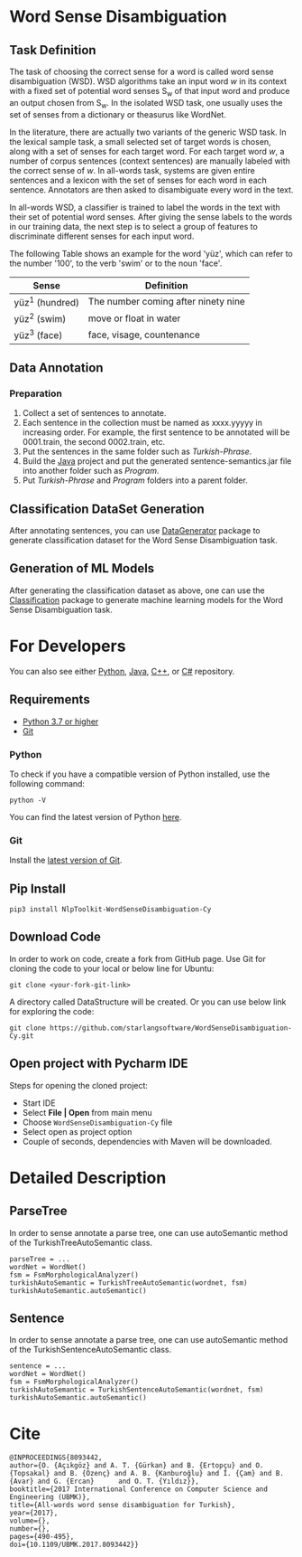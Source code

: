 # Word Sense Disambiguation

## Task Definition

The task of choosing the correct sense for a word is called word sense disambiguation (WSD). WSD algorithms take an input word *w* in its context with a fixed set of potential word senses S<sub>w</sub> of that input word and produce an output chosen from S<sub>w</sub>. In the isolated WSD task, one usually uses the set of senses from a dictionary or theasurus like WordNet. 

In the literature, there are actually two variants of the generic WSD task. In the lexical sample task, a small selected set of target words is chosen, along with a set of senses for each target word. For each target word *w*, a number of corpus sentences (context sentences) are manually labeled with the correct sense of *w*. In all-words task, systems are given entire sentences and a lexicon with the set of senses for each word in each sentence. Annotators are then asked to disambiguate every word in the text.

In all-words WSD, a classifier is trained to label the words in the text with their set of potential word senses. After giving the sense labels to the words in our training data, the next step is to select a group of features to discriminate different senses for each input word.

The following Table shows an example for the word 'yüz', which can refer to the number '100', to the verb 'swim' or to the noun 'face'.

|Sense|Definition|
|---|---|
|yüz<sup>1</sup> (hundred)|The number coming after ninety nine|
|yüz<sup>2</sup> (swim)|move or float in water|
|yüz<sup>3</sup> (face)|face, visage, countenance|

## Data Annotation

### Preparation

1. Collect a set of sentences to annotate. 
2. Each sentence in the collection must be named as xxxx.yyyyy in increasing order. For example, the first sentence to be annotated will be 0001.train, the second 0002.train, etc.
3. Put the sentences in the same folder such as *Turkish-Phrase*.
4. Build the [Java](https://github.com/starlangsoftware/WordSenseDisambiguation) project and put the generated sentence-semantics.jar file into another folder such as *Program*.
5. Put *Turkish-Phrase* and *Program* folders into a parent folder.

## Classification DataSet Generation

After annotating sentences, you can use [DataGenerator](https://github.com/starlangsoftware/DataGenerator-Cy) package to generate classification dataset for the Word Sense Disambiguation task.

## Generation of ML Models

After generating the classification dataset as above, one can use the [Classification](https://github.com/starlangsoftware/Classification-Cy) package to generate machine learning models for the Word Sense Disambiguation task.

For Developers
============
You can also see either [Python](https://github.com/starlangsoftware/WordSenseDisambiguation-Py), [Java](https://github.com/starlangsoftware/WordSenseDisambiguation),
[C++](https://github.com/starlangsoftware/WordSenseDisambiguation-CPP), or [C#](https://github.com/starlangsoftware/WordSenseDisambiguation-CS) repository.

## Requirements

* [Python 3.7 or higher](#python)
* [Git](#git)

### Python 

To check if you have a compatible version of Python installed, use the following command:

    python -V
    
You can find the latest version of Python [here](https://www.python.org/downloads/).

### Git

Install the [latest version of Git](https://git-scm.com/book/en/v2/Getting-Started-Installing-Git).

## Pip Install

	pip3 install NlpToolkit-WordSenseDisambiguation-Cy
	
## Download Code

In order to work on code, create a fork from GitHub page. 
Use Git for cloning the code to your local or below line for Ubuntu:

	git clone <your-fork-git-link>

A directory called DataStructure will be created. Or you can use below link for exploring the code:

	git clone https://github.com/starlangsoftware/WordSenseDisambiguation-Cy.git

## Open project with Pycharm IDE

Steps for opening the cloned project:

* Start IDE
* Select **File | Open** from main menu
* Choose `WordSenseDisambiguation-Cy` file
* Select open as project option
* Couple of seconds, dependencies with Maven will be downloaded. 

Detailed Description
============

## ParseTree

In order to sense annotate a parse tree, one can use autoSemantic method of the TurkishTreeAutoSemantic class.

	parseTree = ...
	wordNet = WordNet()
	fsm = FsmMorphologicalAnalyzer()
	turkishAutoSemantic = TurkishTreeAutoSemantic(wordnet, fsm)
	turkishAutoSemantic.autoSemantic()

## Sentence

In order to sense annotate a parse tree, one can use autoSemantic method of the TurkishSentenceAutoSemantic class.

	sentence = ...
	wordNet = WordNet()
	fsm = FsmMorphologicalAnalyzer()
	turkishAutoSemantic = TurkishSentenceAutoSemantic(wordnet, fsm)
	turkishAutoSemantic.autoSemantic()

# Cite

	@INPROCEEDINGS{8093442,
  	author={O. {Açıkgöz} and A. T. {Gürkan} and B. {Ertopçu} and O. {Topsakal} and B. {Özenç} and A. B. {Kanburoğlu} and İ. {Çam} and B. {Avar} and G. {Ercan} 		and O. T. {Yıldız}},
  	booktitle={2017 International Conference on Computer Science and Engineering (UBMK)}, 
  	title={All-words word sense disambiguation for Turkish}, 
  	year={2017},
  	volume={},
  	number={},
  	pages={490-495},
  	doi={10.1109/UBMK.2017.8093442}}
